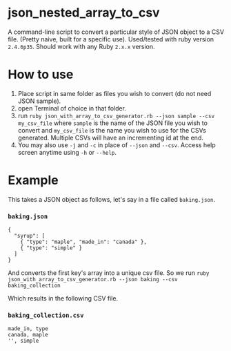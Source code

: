 # json_nested_array_to_csv

A command-line script to convert a particular style of JSON object to a CSV file. (Pretty naive, built for a specific use).
Used/tested with ruby version `2.4.6p35`. Should work with any Ruby `2.x.x` version.

# How to use
1. Place script in same folder as files you wish to convert (do not need JSON sample).
2. open Terminal of choice in that folder.
3. run `ruby json_with_array_to_csv_generator.rb --json sample --csv my_csv_file` where `sample` is the name of the JSON file you wish to convert and `my_csv_file` is the name you wish to use for the CSVs generated. Multiple CSVs will have an incrementing id at the end.
4. You may also use `-j` and `-c` in place of `--json` and `--csv`. Access help screen anytime using `-h` or `--help`.

# Example

This takes a JSON object as follows, let's say in a file called `baking.json`.

### `baking.json`
```
{ 
  "syrup": [
    { "type": "maple", "made_in": "canada" }, 
    { "type": "simple" }
  ]
}
```
And converts the first key's array into a unique csv file. So we run `ruby json_with_array_to_csv_generator.rb --json baking --csv baking_collection` 

Which results in the following CSV file.

### `baking_collection.csv`
```
made_in, type
canada, maple
'', simple
```
